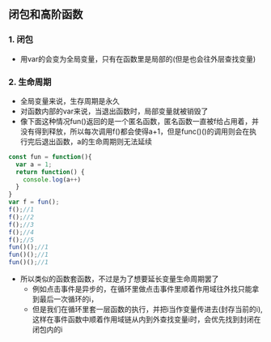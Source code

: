 ## 闭包和高阶函数
### 1. 闭包
- 用var的会变为全局变量，只有在函数里是局部的(但是也会往外层查找变量)
### 2. 生命周期
- 全局变量来说，生存周期是永久
- 对函数内部的var来说，当退出函数时，局部变量就被销毁了
- 像下面这种情况fun()返回的是一个匿名函数，匿名函数一直被f给占用着，并没有得到释放，所以每次调用f()都会使得a+1，但是func()()的调用则会在执行完后退出函数，a的生命周期则无法延续
```js
const fun = function(){
  var a = 1;
  return function() {
    console.log(a++)
  }
}
var f = fun();
f();//1
f();//2
f();//3
f();//4
f();//5
fun()();//1
fun()();//1
fun()();//1
```
- 所以类似的函数套函数，不过是为了想要延长变量生命周期罢了
  - 例如点击事件是异步的，在循环里做点击事件里顺着作用域往外找只能拿到最后一次循环的i，
  - 但是我们在循环里套一层函数的执行，并把i当作变量传进去(封存当前的i),这样在事件函数中顺着作用域链从内到外查找变量i时，会优先找到封闭在闭包内的i